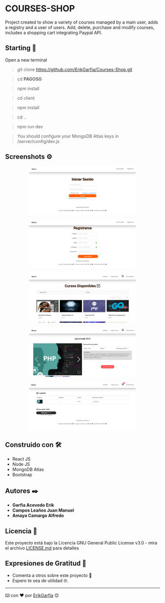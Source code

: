 # COURSES-SHOP

Project created to show a variety of courses managed by a main user, adds a registry and a user of users. Add, delete, purchase and modify courses, includes a shopping cart integrating Paypal API.

## Starting 🚀

Open a new terminal
> git clone https://github.com/ErikGarfia/Courses-Shop.git

>cd **PAGOSG**

>npm install

>cd client

>npm install

>cd ..

>npm run dev

> You should configure your MongoDB Atlas keys in /server/config/dev.js
## Screenshots ⚙️
<p align="center">
  <img src="ss/first.png" width="350" title="hover text">
</p>
<p align="center">
  <img src="ss/second.png" width="350" title="hover text">
</p>
<p align="center">
  <img src="ss/third.png" width="350" title="hover text">
</p>
<p align="center">
  <img src="ss/forth.png" width="350" title="hover text">
</p>
<p align="center">
  <img src="ss/fifth.png" width="350" title="hover text">
</p>

## Construido con 🛠️

* React JS
* Node JS
* MongoDB Atlas
* Bootstrap


## Autores ✒️


* **Garfia Acevedo Erik** 
* **Campos Leaños Juan Manuel**
* **Amaya Camargo Alfredo**

## Licencia 📄

Este proyecto está bajo la Licencia GNU General Public License v3.0 - mira el archivo [LICENSE.md](LICENSE.md) para detalles

## Expresiones de Gratitud 🎁

* Comenta a otros sobre este proyecto 📢
* Espero te sea de utilidad 🤓.




---
⌨️ con ❤️ por [ErikGarfia](https://github.com/ErikGarfia) 😊
